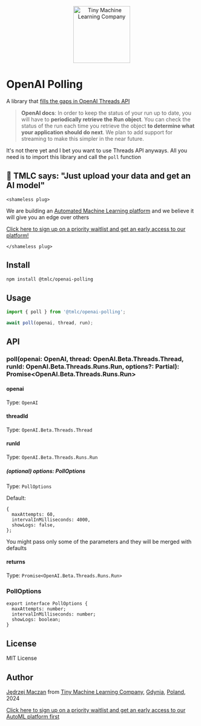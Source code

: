 [<p align="center"><img width="150" src="https://tmlc.pl/logo.jpg" alt="Tiny Machine Learning Company"></p>](https://tmlc.pl)

# OpenAI Polling

A library that [fills the gaps in OpenAI Threads API](https://platform.openai.com/docs/assistants/how-it-works/polling-for-updates)

<!-- [![npm package][npm-img]][npm-url] -->

<!-- [![Build Status][build-img]][build-url]
[![Downloads][downloads-img]][downloads-url]
[![Issues][issues-img]][issues-url]
[![Code Coverage][codecov-img]][codecov-url]
[![Commitizen Friendly][commitizen-img]][commitizen-url]
[![Semantic Release][semantic-release-img]][semantic-release-url] -->

> **OpenAI docs**: In order to keep the status of your run up to date, you will have to **periodically retrieve the Run object**. You can check the status of the run each time you retrieve the object **to determine what your application should do next**. We plan to add support for streaming to make this simpler in the near future.

It's not there yet and I bet you want to use Threads API anyways. All you need is to import this library and call the `poll` function

## 🌸 TMLC says: "Just upload your data and get an AI model"

`<shameless plug>`

We are building an [Automated Machine Learning platform](https://automl.tmlc.pl) and we believe it will give you an edge over others

[Click here to sign up on a priority waitlist and get an early access to our platform!](https://mailchi.mp/1f414e9e32d1/t06qvxkc5z)

`</shameless plug>`

## Install

```bash
npm install @tmlc/openai-polling
```

## Usage

```ts
import { poll } from '@tmlc/openai-polling';

await poll(openai, thread, run);
```

## API

### poll(openai: OpenAI, thread: OpenAI.Beta.Threads.Thread, runId: OpenAI.Beta.Threads.Runs.Run, options?: Partial<PollOptions>): Promise<OpenAI.Beta.Threads.Runs.Run>

#### openai

Type: `OpenAI`

#### threadId

Type: `OpenAI.Beta.Threads.Thread`

#### runId

Type: `OpenAI.Beta.Threads.Runs.Run`

##### (optional) options: PollOptions

Type: `PollOptions`

Default:

```
{
  maxAttempts: 60,
  intervalInMilliseconds: 4000,
  showLogs: false,
};
```

You might pass only some of the parameters and they will be merged with defaults

#### returns

Type: `Promise<OpenAI.Beta.Threads.Runs.Run>`

### PollOptions

```
export interface PollOptions {
  maxAttempts: number;
  intervalInMilliseconds: number;
  showLogs: boolean;
}
```

## License

MIT License

## Author

[Jędrzej Maczan](https://maczan.pl) from [Tiny Machine Learning Company](https://tmlc.pl), [Gdynia](https://en.wikipedia.org/wiki/Gdynia), [Poland](https://en.wikipedia.org/wiki/Poland), 2024

[Click here to sign up on a priority waitlist and get an early access to our AutoML platform first](https://mailchi.mp/1f414e9e32d1/t06qvxkc5z)

<!-- [build-img]:https://github.com/ryansonshine/typescript-npm-package-template/actions/workflows/release.yml/badge.svg
[build-url]:https://github.com/ryansonshine/typescript-npm-package-template/actions/workflows/release.yml
[downloads-img]:https://img.shields.io/npm/dt/typescript-npm-package-template
[downloads-url]:https://www.npmtrends.com/typescript-npm-package-template
[npm-img]:https://img.shields.io/npm/v/typescript-npm-package-template -->

[npm-url]: https://www.npmjs.com/package/@tmlc/openai-polling

<!-- [issues-img]:https://img.shields.io/github/issues/ryansonshine/typescript-npm-package-template
[issues-url]:https://github.com/ryansonshine/typescript-npm-package-template/issues
[codecov-img]:https://codecov.io/gh/ryansonshine/typescript-npm-package-template/branch/main/graph/badge.svg
[codecov-url]:https://codecov.io/gh/ryansonshine/typescript-npm-package-template
[semantic-release-img]:https://img.shields.io/badge/%20%20%F0%9F%93%A6%F0%9F%9A%80-semantic--release-e10079.svg
[semantic-release-url]:https://github.com/semantic-release/semantic-release
[commitizen-img]:https://img.shields.io/badge/commitizen-friendly-brightgreen.svg
[commitizen-url]:http://commitizen.github.io/cz-cli/ -->
